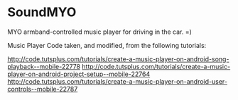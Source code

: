 SoundMYO
========

MYO armband-controlled music player for driving in the car. =)

Music Player Code taken, and modified, from the following tutorials:
 
 http://code.tutsplus.com/tutorials/create-a-music-player-on-android-song-playback--mobile-22778
 http://code.tutsplus.com/tutorials/create-a-music-player-on-android-project-setup--mobile-22764
 http://code.tutsplus.com/tutorials/create-a-music-player-on-android-user-controls--mobile-22787
